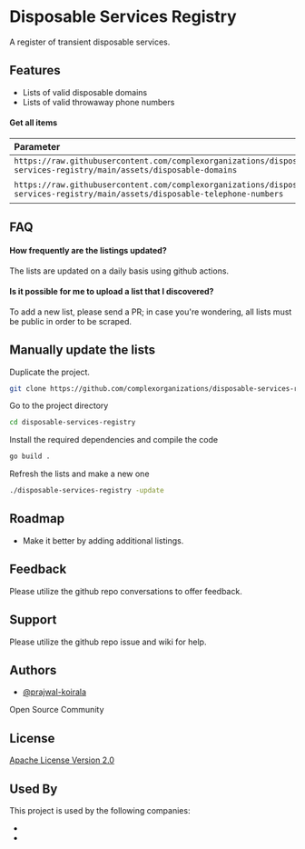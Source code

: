 # Disposable Services Registry

A register of transient disposable services.

## Features

- Lists of valid disposable domains
- Lists of valid throwaway phone numbers

#### Get all items

| Parameter | Description                |
| :-------- | :------------------------- |
| `https://raw.githubusercontent.com/complexorganizations/disposable-services-registry/main/assets/disposable-domains` | **Domains** |
| `https://raw.githubusercontent.com/complexorganizations/disposable-services-registry/main/assets/disposable-telephone-numbers` | **Telephone numbers** |


## FAQ

#### How frequently are the listings updated?

The lists are updated on a daily basis using github actions.

#### Is it possible for me to upload a list that I discovered?

To add a new list, please send a PR; in case you're wondering, all lists must be public in order to be scraped.

## Manually update the lists

Duplicate the project.

```bash
git clone https://github.com/complexorganizations/disposable-services-registry
```

Go to the project directory

```bash
cd disposable-services-registry
```

Install the required dependencies and compile the code

```bash
go build .
```

Refresh the lists and make a new one

```bash
./disposable-services-registry -update
```


## Roadmap

- Make it better by adding additional listings.


## Feedback

Please utilize the github repo conversations to offer feedback.


## Support

Please utilize the github repo issue and wiki for help.


## Authors

- [@prajwal-koirala](https://github.com/prajwal-koirala)

Open Source Community


## License

[Apache License Version 2.0](https://raw.githubusercontent.com/complexorganizations/disposable-services-registry/main/.github/license)


## Used By

This project is used by the following companies:

-
-

